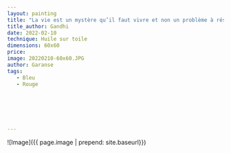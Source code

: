 ```yaml
---
layout: painting
title: "La vie est un mystère qu’il faut vivre et non un problème à résoudre."   
title_author: Gandhi   
date: 2022-02-10
technique: Huile sur toile
dimensions: 60x60
price: 
image: 20220210-60x60.JPG
author: Garanse
tags:
   - Bleu
   - Rouge
  
  
  
  
  
  
---
```

![Image]({{ page.image | prepend: site.baseurl}})


